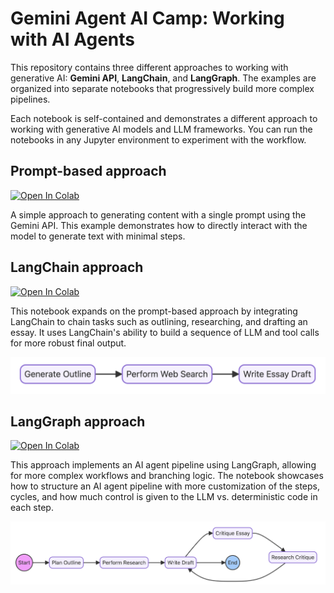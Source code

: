 # Gemini Agent AI Camp: Working with AI Agents

This repository contains three different approaches to working with generative AI: **Gemini API**, **LangChain**, and **LangGraph**. The examples are organized into separate notebooks that progressively build more complex pipelines.

Each notebook is self-contained and demonstrates a different approach to working with generative AI models and LLM frameworks. You can run the notebooks in any Jupyter environment to experiment with the workflow.

## Prompt-based approach <a target="_blank" href="https://colab.research.google.com/github/koverholt/gemini-agent-ai-camp/blob/main/1-prompt-essay/prompt-essay.ipynb">
  <img src="https://colab.research.google.com/assets/colab-badge.svg" alt="Open In Colab"/>
</a>

A simple approach to generating content with a single prompt using the Gemini API. This example demonstrates how to directly interact with the model to generate text with minimal steps.

## LangChain approach

<a target="_blank" href="https://colab.research.google.com/github/koverholt/gemini-agent-ai-camp/blob/main/2-langchain-essay/langchain-essay.ipynb">
  <img src="https://colab.research.google.com/assets/colab-badge.svg" alt="Open In Colab"/>
</a>

This notebook expands on the prompt-based approach by integrating LangChain to chain tasks such as outlining, researching, and drafting an essay. It uses LangChain's ability to build a sequence of LLM and tool calls for more robust final output.

<img src="images/2-langchain-essay.png" width="550px">

## LangGraph approach

<a target="_blank" href="https://colab.research.google.com/github/koverholt/gemini-agent-ai-camp/blob/main/3-langgraph-essay/langgraph-essay.ipynb">
  <img src="https://colab.research.google.com/assets/colab-badge.svg" alt="Open In Colab"/>
</a>

This approach implements an AI agent pipeline using LangGraph, allowing for more complex workflows and branching logic. The notebook showcases how to structure an AI agent pipeline with more customization of the steps, cycles, and how much control is given to the LLM vs. deterministic code in each step.

<img src="images/3-langgraph-essay.png" width="900px">
